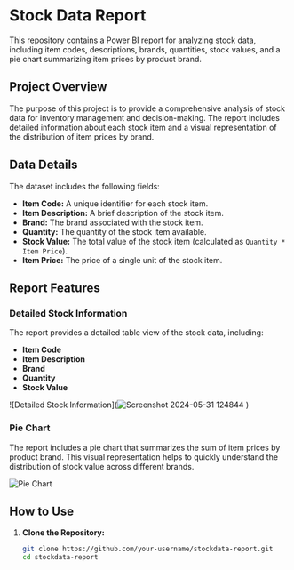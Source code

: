 # Stock Data Report

This repository contains a Power BI report for analyzing stock data, including item codes, descriptions, brands, quantities, stock values, and a pie chart summarizing item prices by product brand.

## Project Overview

The purpose of this project is to provide a comprehensive analysis of stock data for inventory management and decision-making. The report includes detailed information about each stock item and a visual representation of the distribution of item prices by brand.

## Data Details

The dataset includes the following fields:

- **Item Code:** A unique identifier for each stock item.
- **Item Description:** A brief description of the stock item.
- **Brand:** The brand associated with the stock item.
- **Quantity:** The quantity of the stock item available.
- **Stock Value:** The total value of the stock item (calculated as `Quantity * Item Price`).
- **Item Price:** The price of a single unit of the stock item.

## Report Features

### Detailed Stock Information

The report provides a detailed table view of the stock data, including:

- **Item Code**
- **Item Description**
- **Brand**
- **Quantity**
- **Stock Value**

![Detailed Stock Information](![Screenshot 2024-05-31 124844](https://github.com/arnold-wafula/stockdata/assets/8749415/058aa1b7-b2b6-4e8b-95ef-80a924b21a29)
)

### Pie Chart

The report includes a pie chart that summarizes the sum of item prices by product brand. This visual representation helps to quickly understand the distribution of stock value across different brands.

![Pie Chart]()

## How to Use

1. **Clone the Repository:**
   ```bash
   git clone https://github.com/your-username/stockdata-report.git
   cd stockdata-report
